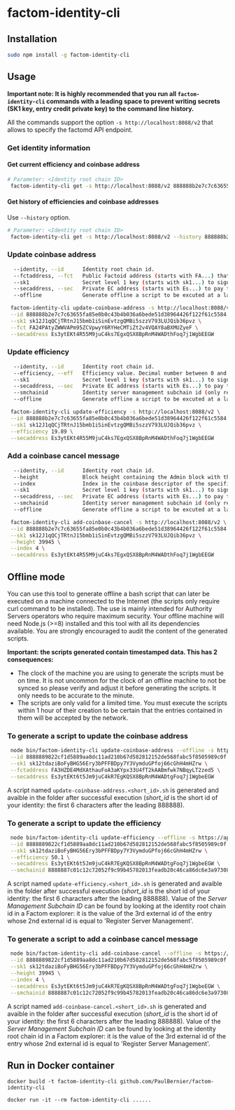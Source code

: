 # factom-identity-cli

## Installation

```bash
sudo npm install -g factom-identity-cli
```

## Usage

**Important note:
It is highly recommended that you run all `factom-identity-cli` commands with a leading space to prevent writing secrets (SK1 key, entry credit private key) to the command line history.**

All the commands support the option `-s http://localhost:8088/v2` that allows to specify the factomd API endpoint.

### Get identity information

#### Get current efficiency and coinbase address

```bash
# Parameter: <Identity root chain ID>
 factom-identity-cli get -s http://localhost:8088/v2 888888b2e7c7c63655fa85e0b0c43b4b036a6bede51d38964426f122f61c5584
```

#### Get history of efficiencies and coinbase addresses

Use `--history` option.

```bash
# Parameter: <Identity root chain ID>
 factom-identity-cli get -s http://localhost:8088/v2 --history 888888b2e7c7c63655fa85e0b0c43b4b036a6bede51d38964426f122f61c5584
```

### Update coinbase address

```bash
  --identity, --id      Identity root chain id.
  --fctaddress, --fct   Public Factoid address (starts with FA...) that will receive coinbase payouts.
  --sk1                 Secret level 1 key (starts with sk1...) to sign the update.
  --secaddress, --sec   Private EC address (starts with Es...) to pay the update.
  --offline             Generate offline a script to be excuted at a later time on a machine connected to the Internet.
```

```bash
 factom-identity-cli update-coinbase-address -s http://localhost:8088/v2 \
 --id 888888b2e7c7c63655fa85e0b0c43b4b036a6bede51d38964426f122f61c5584 \
 --sk1 sk12J1qQCjTRtnJ15bmb1iSinEvtzgQMBi5szzV793LUJQib36pvz \
 --fct FA24PAtyZWWVAPm95ZCVpwyY6RYHeCMTiZt2v4VQAY8aBXMUZyeF \
 --secaddress Es3ytEKt4R55M9juC4ks7EgxQSX8BpRnM4WADthFoq7j1WgbEEGW
```

### Update efficiency

```bash
  --identity, --id      Identity root chain id.
  --efficiency, --eff   Efficiency value. Decimal number between 0 and 100.
  --sk1                 Secret level 1 key (starts with sk1...) to sign the update.
  --secaddress, --sec   Private EC address (starts with Es...) to pay the update.
  --smchainid           Identity server management subchain id (only required for offline mode).
  --offline             Generate offline a script to be excuted at a later time on a machine connected to the Internet.
```

```bash
 factom-identity-cli update-efficiency -s http://localhost:8088/v2 \
 --id 888888b2e7c7c63655fa85e0b0c43b4b036a6bede51d38964426f122f61c5584 \
 --sk1 sk12J1qQCjTRtnJ15bmb1iSinEvtzgQMBi5szzV793LUJQib36pvz \
 --efficiency 19.89 \
 --secaddress Es3ytEKt4R55M9juC4ks7EgxQSX8BpRnM4WADthFoq7j1WgbEEGW
```

### Add a coinbase cancel message

```bash
  --identity, --id      Identity root chain id.
  --height              Block height containing the Admin block with the output to cancel.
  --index               Index in the coinbase descriptor of the specific output to be canceled (0 origin indexed).
  --sk1                 Secret level 1 key (starts with sk1...) to sign the update.
  --secaddress, --sec   Private EC address (starts with Es...) to pay the update.
  --smchainid           Identity server management subchain id (only required for offline mode).
  --offline             Generate offline a script to be excuted at a later time on a machine connected to the Internet.
```

```bash
 factom-identity-cli add-coinbase-cancel -s http://localhost:8088/v2 \
 --id 888888b2e7c7c63655fa85e0b0c43b4b036a6bede51d38964426f122f61c5584 \
 --sk1 sk12J1qQCjTRtnJ15bmb1iSinEvtzgQMBi5szzV793LUJQib36pvz \
 --height 39945 \
 --index 4 \
 --secaddress Es3ytEKt4R55M9juC4ks7EgxQSX8BpRnM4WADthFoq7j1WgbEEGW
```

## Offline mode

You can use this tool to generate offline a bash script that can later be executed on a machine connected to the Internet (the scripts only require curl command to be installed). The use is mainly intended for Authority Servers operators who require maximum security. Your offline machine will need Node.js (>=8) installed and this tool with all its dependencies available. You are strongly encouraged to audit the content of the generated scripts.

**Important: the scripts generated contain timestamped data. This has 2 consequences:**

-   The clock of the machine you are using to generate the scripts must be on time. It is not uncommon for the clock of an offline machine to not be synced so please verify and adjust it before generating the scripts. It only needs to be accurate to the minute.
-   The scripts are only valid for a limited time. You must execute the scripts within 1 hour of their creation to be certain that the entries contained in them will be accepted by the network.

### To generate a script to update the coinbase address

```bash
 node bin/factom-identity-cli update-coinbase-address --offline -s https://api.factomd.net/v2 \
 --id 8888889822cf1d5889aa8dc11ad210b67d582812152de568fabc5f8505989c0f \
 --sk1 sk12tdaziBoFyBHG56Ery3bPFFBDpy7Y3VymduGPfoj66cGhH4mHZrw \
 --fctaddress FA3HZDE4MdXAthauFoA3aKYpx33U4fT2kAABmfwk7NBqyLT2zed5 \
 --secaddress Es3ytEKt6t5Jm9juC4kR7EgKQSX8BpRnM4WADtgFoq7j1WgbeEGW
```

A script named `update-coinbase-address.<short_id>.sh` is generated and avaible in the folder after successful execution (_short_id_ is the short id of your identity: the first 6 characters after the leading 888888).

### To generate a script to update the efficiency

```bash
 node bin/factom-identity-cli update-efficiency --offline -s https://api.factomd.net/v2 \
 --id 8888889822cf1d5889aa8dc11ad210b67d582812152de568fabc5f8505989c0f \
 --sk1 sk12tdaziBoFyBHG56Ery3bPFFBDpy7Y3VymduGPfoj66cGhH4mHZrw \
 --efficiency 50.1 \
 --secaddress Es3ytEKt6t5Jm9juC4kR7EgKQSX8BpRnM4WADtgFoq7j1WgbeEGW \
 --smchainid 8888887c01c12c72052f9c99b45782013feadb20c46ca86dc6e3a9730835848a
```

A script named `update-efficiency.<short_id>.sh` is generated and avaible in the folder after successful execution (_short_id_ is the short id of your identity: the first 6 characters after the leading 888888).
Value of the _Server Management Subchain ID_ can be found by looking at the identity root chain id in a Factom explorer: it is the value of the 3rd external id of the entry whose 2nd external id is equal to 'Register Server Management'.

### To generate a script to add a coinbase cancel message

```bash
 node bin/factom-identity-cli add-coinbase-cancel --offline -s https://api.factomd.net/v2 \
 --id 8888889822cf1d5889aa8dc11ad210b67d582812152de568fabc5f8505989c0f \
 --sk1 sk12tdaziBoFyBHG56Ery3bPFFBDpy7Y3VymduGPfoj66cGhH4mHZrw \
 --height 39945 \
 --index 4 \
 --secaddress Es3ytEKt6t5Jm9juC4kR7EgKQSX8BpRnM4WADtgFoq7j1WgbeEGW \
 --smchainid 8888887c01c12c72052f9c99b45782013feadb20c46ca86dc6e3a9730835848a
```

A script named `add-coinbase-cancel.<short_id>.sh` is generated and avaible in the folder after successful execution (_short_id_ is the short id of your identity: the first 6 characters after the leading 888888).
Value of the _Server Management Subchain ID_ can be found by looking at the identity root chain id in a Factom explorer: it is the value of the 3rd external id of the entry whose 2nd external id is equal to 'Register Server Management'.

## Run in Docker container

```
docker build -t factom-identity-cli github.com/PaulBernier/factom-identity-cli

docker run -it --rm factom-identity-cli ......
```
